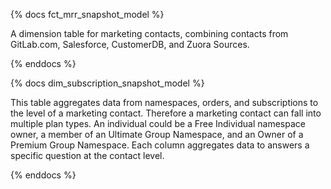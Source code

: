 {% docs fct_mrr_snapshot_model %}

A dimension table for marketing contacts, combining contacts from GitLab.com, Salesforce, CustomerDB, and Zuora Sources.

{% enddocs %}

{% docs dim_subscription_snapshot_model %}

This table aggregates data from namespaces, orders, and subscriptions to the level of a marketing contact. Therefore a marketing contact can fall into multiple plan types. An individual could be a Free Individual namespace owner, a member of an Ultimate Group Namespace, and an Owner of a Premium Group Namespace. Each column aggregates data to answers a specific question at the contact level.

{% enddocs %}
